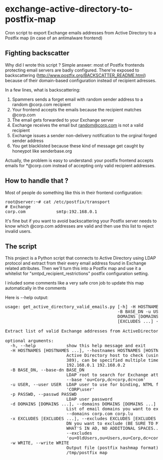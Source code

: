 # exchange-active-directory-to-postfix-map
Cron script to export Exchange emails addresses from Active Directory to a Postfix map (in case of an antimalware frontend)

<h2>Fighting backscatter</h2>

Why did I wrote this script ? Simple answer: most of Postfix frontends protecting email servers are badly configured.
There're exposed to backscattering (http://www.postfix.org/BACKSCATTER_README.html) because of their domain-based configuration instead of recipient adresses.

In a few lines, what is backscattering:
1. Spammers sends a forget email with random sender address to a random @corp.com recipient
2. Your frontend accepts the emails because the recipient matches @corp.com
3. The email gets forwarded to your Exchange server
4. Exchange receives the email but random@corp.com is not a valid recipient
5. Exchange issues a sender non-delivery notification to the orginal forged sender address
6. You get blacklisted because these kind of message get caught by honeypot like senderbase.org

Actually, the problem is easy to understand: your postfix frontend accepts emails for *@corp.com instead of accepting only valid recipient addresses.


<h2>How to handle that ?</h2>

Most of people do something like this in their frontend configuration:
<pre>
root@server:~# cat /etc/postfix/transport
# Exchange
corp.com	        smtp:192.168.0.1
</pre>

It's fine but if you want to avoid backscattering your Postfix server needs to know which @corp.com addresses are 
valid and then use this list to reject invalid users.


<h2>The script</h2>

This project is a Python script that connects to Active Directory using LDAP protocol and extract from their every email address found in Exchange related attributes.
Then we'll turn this into a Postfix map and use it a whitelist for "smtpd_recipient_restrictions" postfix configuration setting.

I inluded some comments like a very safe cron job to update this map automatically in the comments

Here is --help output:

<pre>
usage: get_active_directory_valid_emails.py [-h] -H HOSTNAMES [HOSTNAMES ...]
                                            -B BASE_DN -u USER -p PASSWD -d
                                            DOMAINS [DOMAINS ...] -x EXCLUDES
                                            [EXCLUDES ...] -w WRITE

Extract list of valid Exchange addresses from ActiveDirectory to Postfix map

optional arguments:
  -h, --help            show this help message and exit
  -H HOSTNAMES [HOSTNAMES ...], --hostnames HOSTNAMES [HOSTNAMES ...]
                        Active Directory host to check (using LDAP on port
                        389), can be specified multiple times, ie: --hostnames
                        192.168.0.1 192.168.0.2
  -B BASE_DN, --base-dn BASE_DN
                        LDAP root to search for Exchange attributes, ie:
                        --base 'ou=Corp,dc=corp,dc=com'
  -u USER, --user USER  LDAP user to use for binding, NTML format, ie: --user
                        'CORP\user'
  -p PASSWD, --passwd PASSWD
                        LDAP user password
  -d DOMAINS [DOMAINS ...], --domains DOMAINS [DOMAINS ...]
                        List of email domains you want to export data for, ie:
                        --domains corp.com corp.lu
  -x EXCLUDES [EXCLUDES ...], --excludes EXCLUDES [EXCLUDES ...]
                        DN you want to exclude (BE SURE TO MATCH EXACTLY
                        WHAT'S IN AD, NO ADDITIONAL SPACES....), ie:
                        --excludes
                        'ou=OldUsers,ou=Users,ou=Corp,dc=corp,dc=com'
  -w WRITE, --write WRITE
                        Output file (postfix hashmap format), ie: --write
                        /tmp/postfix_map
</pre>
